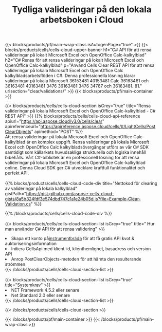 ﻿---
title:  Tydliga valideringar på den lokala arbetsboken i Cloud
description: " Cloud API:er och SDK:er för att rensa valideringar på Microsoft Excel & OpenOffice Calc. Tydliga valideringar på lokala kalkylblad av Cells Cloud API. SDK stöder olika utvecklingsspråk. De inkluderar Android, C#, Go, Java, NodeJS, Perl, PHP, Python, Ruby och swift."
url: /sv/net/clear/validations/
---
{{< blocks/products/pf/main-wrap-class isAutogenPage="true" >}}
{{< blocks/products/cells/cells-cloud-upper-banner h1="C# API för att rensa valideringar på lokalt Microsoft Excel och OpenOffice Calc-kalkylblad" h2="C# Rensa för att rensa valideringar på lokalt Microsoft Excel och OpenOffice Calc-kalkylblad" p="Använd Cells Clear REST API för att rensa valideringar på lokala Microsoft Excel och OpenOffice Calc kalkylbladsarbetsflöden i C#. Denna professionella lösning klarar valideringar på lokala Microsoft 36153481 40153481 Calc 36163481 och 36163481 40163481 3476 36163481 3476 34767 och 36163481. 81." urlsection="clear/validations/" >}}
{{< blocks/products/pf/main-container >}}

{{< blocks/products/cells/cells-cloud-section isGrey="true" title="Rensa valideringar på lokala Microsoft Excel och OpenOffice Calc-kalkylblad - C# REST API" >}}
{{% blocks/products/cells/cells-cloud-api-reference apiurl="https://api.aspose.cloud/v3.0/cells/clear" apireferenceurl="https://apireference.aspose.cloud/cells/#/LightCells/PostClearObjects" apimethod="POST" %}}
<br/>
Att rensa valideringar på lokala Microsoft Excel och OpenOffice Calc-kalkylblad är en komplex uppgift. Rensa valideringar på lokala Microsoft Excel och OpenOffice Calc kalkylbladsövergångar utförs av vår C# SDK samtidigt som källarkets huvudsakliga strukturella och logiska innehåll bibehålls. Vårt C#-bibliotek är en professionell lösning för att rensa valideringar på lokala Microsoft Excel och OpenOffice Calc-kalkylblad online. Denna Cloud SDK ger C# utvecklare kraftfull funktionalitet och perfekt API.
<br/>
<br/>
{{% blocks/products/cells/cells-cloud-code-div title="Nettokod för clearing av valideringar på lokala kalkylblad" gistPath="https://gist.github.com/aspose-cells-cloud-gists/8a5b324fdf3e574dbd747c1a1e24b05d.js?file=Example-Clear-Validation.cs" %}}
  
{{% /blocks/products/cells/cells-cloud-code-div %}}
<br/>
<br/>
{{< blocks/products/cells/cells-cloud-section-list isGrey="true" title=" Hur man använder C# API för att rensa validering" >}}
<li> Skapa ett konto på<a href="https://dashboard.aspose.cloud/">instrumentbräda</a> för att få gratis API kvot & auktoriseringsinformation</li>
<li>Initiera CellsApi med klient-id, klienthemlighet, basadress och version API</li>
<li>Anrop PostClearObjects-metoden för att hämta den resulterande strömmen</li>
{{< /blocks/products/cells/cells-cloud-section-list >}}
<br/>
<br/>
{{< blocks/products/cells/cells-cloud-section-list isGrey="true" title="Systemkrav" >}}
<li>NET Framework 4.5.2 eller senare</li>
<li>Net Standard 2.0 eller senare</li>
{{< /blocks/products/cells/cells-cloud-section-list >}}

{{< /blocks/products/cells/cells-cloud-section >}}

{{< /blocks/products/pf/main-container >}}
{{< /blocks/products/pf/main-wrap-class >}}
